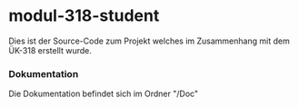 # modul-318-student

Dies ist der Source-Code zum Projekt welches im Zusammenhang mit dem ÜK-318 erstellt wurde.

### Dokumentation
Die Dokumentation befindet sich im Ordner "/Doc"
